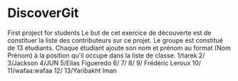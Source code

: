 ﻿# DiscoverGit
First project for students
Le but de cet exercice de découverte est de constituer la liste des contributeurs sur ce projet.
Le groupe est constitué de 13 étudiants. Chaque étudiant ajoute son nom et prénom au format (Nom Prénom) à la position qu'il occupe dans la liste de classe.
1/tarek
2/
3/Jackson
4/JUN
5/Elias Figueredo
6/
7/
8/
9/ Frédéric Leroux
10/
11/wafaa:wafaa
12/
13/Yaribakht Iman
